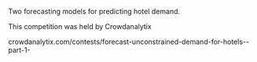 Two forecasting models for predicting hotel demand. 

This competition was held by Crowdanalytix

crowdanalytix.com/contests/forecast-unconstrained-demand-for-hotels--part-1-
